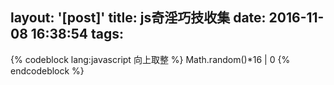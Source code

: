 layout: '[post]'
title: js奇淫巧技收集
date: 2016-11-08 16:38:54
tags:
---
{% codeblock lang:javascript 向上取整 %}
    Math.random()*16 | 0
{% endcodeblock %}
